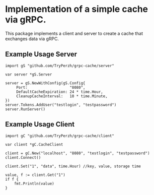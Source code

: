 # Implementation of a simple cache via gRPC.
This package implements a client and server to create a cache that exchanges data via gRPC.

## Example Usage Server
```
import gS "github.com/TryPerzh/grpc-cache/server"

var server *gS.Server

server = gS.NewWithConfig(gS.Config{
     Port:                   "8080",
     DefaultCacheExpiration: 24 * time.Hour,
     CleanupCacheInterval:   10 * time.Minute,
})
server.Tokens.AddUser("testlogin", "testpassword")
server.RunServer()
```
## Example Usage Client
```
import gC "github.com/TryPerzh/grpc-cache/client"

var client *gC.CacheClient

client = gC.New("localhost", "8080", "testlogin", "testpassword")
client.Connect()

client.Set("1", "data", time.Hour) //key, value, storage time

value, f := client.Get("1")
if f {
	fmt.Println(value)
}
```
